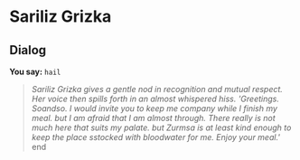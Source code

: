 # Sariliz Grizka
## Dialog

**You say:** `hail`



>*Sariliz Grizka gives a gentle nod in recognition and mutual respect. Her voice then spills forth in an almost whispered hiss. 'Greetings. Soandso. I would invite you to keep me company while I finish my meal. but I am afraid that I am almost through.  There really is not much here that suits my palate. but Zurmsa is at least kind enough to keep the place sstocked with bloodwater for me.  Enjoy your meal.'*
end
